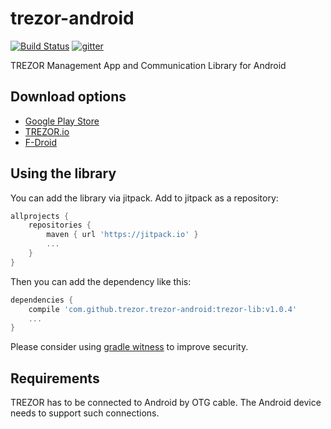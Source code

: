 # trezor-android

[![Build Status](https://travis-ci.org/trezor/trezor-android.svg?branch=master)](https://travis-ci.org/trezor/trezor-android) [![gitter](https://badges.gitter.im/trezor/community.svg)](https://gitter.im/trezor/community)

TREZOR Management App and Communication Library for Android

## Download options

* [Google Play Store](https://play.google.com/store/apps/details?id=io.trezor.app)
* [TREZOR.io](https://wallet.trezor.io/data/android/latest.apk)
* [F-Droid](https://f-droid.org/repository/browse/?fdid=io.trezor.app)

## Using the library

You can add the library via jitpack. Add to jitpack as a repository:

```groovy
allprojects {
    repositories {
        maven { url 'https://jitpack.io' }
        ...
    }
}
```

Then you can add the dependency like this:

```groovy
dependencies {
    compile 'com.github.trezor.trezor-android:trezor-lib:v1.0.4'
    ...
}
```

Please consider using [gradle witness](https://github.com/WhisperSystems/gradle-witness) to improve security.

## Requirements

TREZOR has to be connected to Android by OTG cable. The Android device needs to support such connections.
